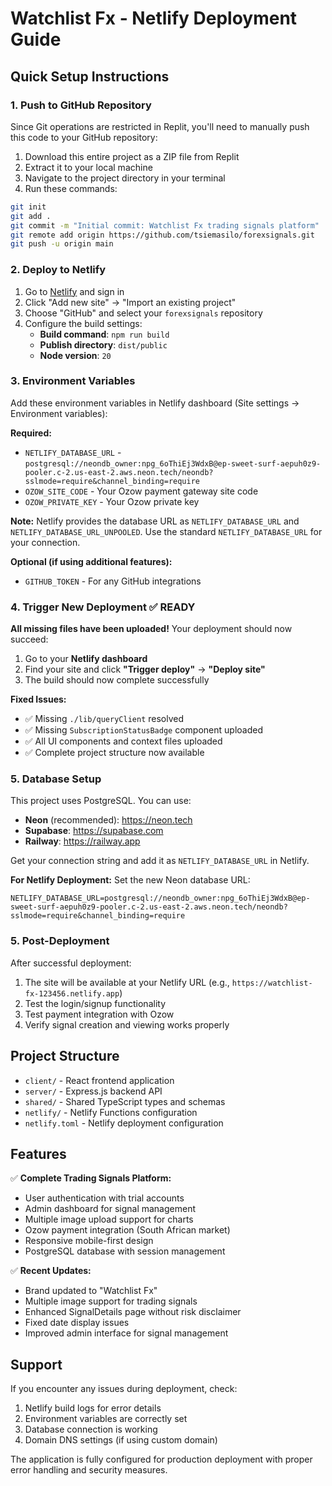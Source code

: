# Watchlist Fx - Netlify Deployment Guide

## Quick Setup Instructions

### 1. Push to GitHub Repository
Since Git operations are restricted in Replit, you'll need to manually push this code to your GitHub repository:

1. Download this entire project as a ZIP file from Replit
2. Extract it to your local machine
3. Navigate to the project directory in your terminal
4. Run these commands:

```bash
git init
git add .
git commit -m "Initial commit: Watchlist Fx trading signals platform"
git remote add origin https://github.com/tsiemasilo/forexsignals.git
git push -u origin main
```

### 2. Deploy to Netlify

1. Go to [Netlify](https://netlify.com) and sign in
2. Click "Add new site" → "Import an existing project"
3. Choose "GitHub" and select your `forexsignals` repository
4. Configure the build settings:
   - **Build command**: `npm run build`
   - **Publish directory**: `dist/public`
   - **Node version**: `20`

### 3. Environment Variables

Add these environment variables in Netlify dashboard (Site settings → Environment variables):

**Required:**
- `NETLIFY_DATABASE_URL` - `postgresql://neondb_owner:npg_6oThiEj3WdxB@ep-sweet-surf-aepuh0z9-pooler.c-2.us-east-2.aws.neon.tech/neondb?sslmode=require&channel_binding=require`
- `OZOW_SITE_CODE` - Your Ozow payment gateway site code
- `OZOW_PRIVATE_KEY` - Your Ozow private key

**Note:** Netlify provides the database URL as `NETLIFY_DATABASE_URL` and `NETLIFY_DATABASE_URL_UNPOOLED`. Use the standard `NETLIFY_DATABASE_URL` for your connection.

**Optional (if using additional features):**
- `GITHUB_TOKEN` - For any GitHub integrations

### 4. Trigger New Deployment ✅ READY

**All missing files have been uploaded!** Your deployment should now succeed:

1. Go to your **Netlify dashboard**
2. Find your site and click **"Trigger deploy"** → **"Deploy site"**
3. The build should now complete successfully

**Fixed Issues:**
- ✅ Missing `./lib/queryClient` resolved
- ✅ Missing `SubscriptionStatusBadge` component uploaded
- ✅ All UI components and context files uploaded
- ✅ Complete project structure now available

### 5. Database Setup

This project uses PostgreSQL. You can use:
- **Neon** (recommended): https://neon.tech
- **Supabase**: https://supabase.com
- **Railway**: https://railway.app

Get your connection string and add it as `NETLIFY_DATABASE_URL` in Netlify.

**For Netlify Deployment:** Set the new Neon database URL:
```
NETLIFY_DATABASE_URL=postgresql://neondb_owner:npg_6oThiEj3WdxB@ep-sweet-surf-aepuh0z9-pooler.c-2.us-east-2.aws.neon.tech/neondb?sslmode=require&channel_binding=require
```

### 5. Post-Deployment

After successful deployment:
1. The site will be available at your Netlify URL (e.g., `https://watchlist-fx-123456.netlify.app`)
2. Test the login/signup functionality
3. Test payment integration with Ozow
4. Verify signal creation and viewing works properly

## Project Structure

- `client/` - React frontend application
- `server/` - Express.js backend API
- `shared/` - Shared TypeScript types and schemas
- `netlify/` - Netlify Functions configuration
- `netlify.toml` - Netlify deployment configuration

## Features

✅ **Complete Trading Signals Platform:**
- User authentication with trial accounts
- Admin dashboard for signal management
- Multiple image upload support for charts
- Ozow payment integration (South African market)
- Responsive mobile-first design
- PostgreSQL database with session management

✅ **Recent Updates:**
- Brand updated to "Watchlist Fx"
- Multiple image support for trading signals
- Enhanced SignalDetails page without risk disclaimer
- Fixed date display issues
- Improved admin interface for signal management

## Support

If you encounter any issues during deployment, check:
1. Netlify build logs for error details
2. Environment variables are correctly set
3. Database connection is working
4. Domain DNS settings (if using custom domain)

The application is fully configured for production deployment with proper error handling and security measures.
